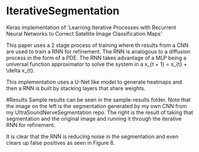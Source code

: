 # IterativeSegmentation
Keras  implementation of 'Learning Iterative Processes with Recurrent Neural Networks to Correct Satellite Image Classification Maps'

This paper uses a 2 stage process of training where th results from a CNN are used to train a RNN for refinement. The RNN is analogous to a diffusion process in the form of a PDE. The RNN takes advantage of a MLP being a universal function approximator to solve the system in a x_{t + 1} = x_{t} + \delta x_{t}.

This implementation uses a U-Net like model to generate heatmaps and then a RNN is built by stacking layers that share weights.

#Results
Sample results can be seen in the sample-results folder. Note that the image on the left is the segmentation generated by my own CNN from my UltraSoundNerveSegmentation repo. The right is the result of taking that segmentation and the original image and running it through the iterative RNN for refinement. 

It is clear that the RNN is reducing noise in the segmentation and even clears up false positives as seen in Figure 8.
